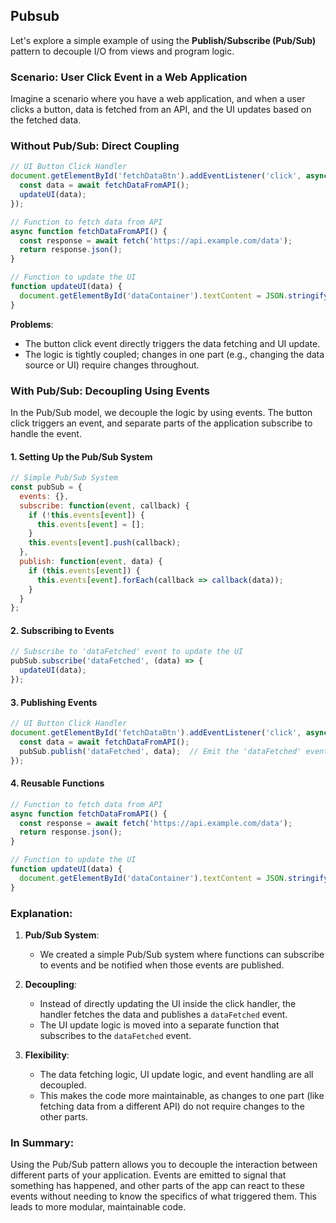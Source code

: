 ## Pubsub

Let's explore a simple example of using the **Publish/Subscribe (Pub/Sub)** pattern to decouple I/O from views and program logic.

### **Scenario: User Click Event in a Web Application**

Imagine a scenario where you have a web application, and when a user clicks a button, data is fetched from an API, and the UI updates based on the fetched data.

### **Without Pub/Sub: Direct Coupling**
```javascript
// UI Button Click Handler
document.getElementById('fetchDataBtn').addEventListener('click', async () => {
  const data = await fetchDataFromAPI();
  updateUI(data);
});

// Function to fetch data from API
async function fetchDataFromAPI() {
  const response = await fetch('https://api.example.com/data');
  return response.json();
}

// Function to update the UI
function updateUI(data) {
  document.getElementById('dataContainer').textContent = JSON.stringify(data);
}
```

**Problems**:
- The button click event directly triggers the data fetching and UI update.
- The logic is tightly coupled; changes in one part (e.g., changing the data source or UI) require changes throughout.

### **With Pub/Sub: Decoupling Using Events**
In the Pub/Sub model, we decouple the logic by using events. The button click triggers an event, and separate parts of the application subscribe to handle the event.

#### **1. Setting Up the Pub/Sub System**
```javascript
// Simple Pub/Sub System
const pubSub = {
  events: {},
  subscribe: function(event, callback) {
    if (!this.events[event]) {
      this.events[event] = [];
    }
    this.events[event].push(callback);
  },
  publish: function(event, data) {
    if (this.events[event]) {
      this.events[event].forEach(callback => callback(data));
    }
  }
};
```

#### **2. Subscribing to Events**
```javascript
// Subscribe to 'dataFetched' event to update the UI
pubSub.subscribe('dataFetched', (data) => {
  updateUI(data);
});
```

#### **3. Publishing Events**
```javascript
// UI Button Click Handler
document.getElementById('fetchDataBtn').addEventListener('click', async () => {
  const data = await fetchDataFromAPI();
  pubSub.publish('dataFetched', data);  // Emit the 'dataFetched' event
});
```

#### **4. Reusable Functions**
```javascript
// Function to fetch data from API
async function fetchDataFromAPI() {
  const response = await fetch('https://api.example.com/data');
  return response.json();
}

// Function to update the UI
function updateUI(data) {
  document.getElementById('dataContainer').textContent = JSON.stringify(data);
}
```

### **Explanation**:
1. **Pub/Sub System**: 
   - We created a simple Pub/Sub system where functions can subscribe to events and be notified when those events are published.
   
2. **Decoupling**:
   - Instead of directly updating the UI inside the click handler, the handler fetches the data and publishes a `dataFetched` event.
   - The UI update logic is moved into a separate function that subscribes to the `dataFetched` event.

3. **Flexibility**:
   - The data fetching logic, UI update logic, and event handling are all decoupled.
   - This makes the code more maintainable, as changes to one part (like fetching data from a different API) do not require changes to the other parts.

### **In Summary**:
Using the Pub/Sub pattern allows you to decouple the interaction between different parts of your application. Events are emitted to signal that something has happened, and other parts of the app can react to these events without needing to know the specifics of what triggered them. This leads to more modular, maintainable code.